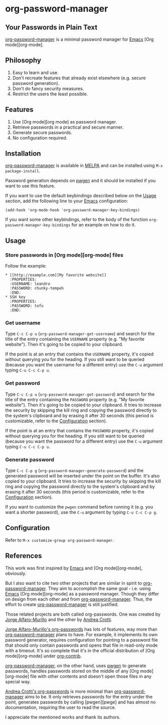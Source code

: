 org-password-manager
====================

Your Passwords in Plain Text
----------------------------

[org-password-manager][org-password-manager] is a minimal password manager for
[Emacs][emacs] [Org mode][org-mode].

Philosophy
----------

1. Easy to learn and use.
2. Don't recreate features that already exist elsewhere (e.g. secure password
   generation).
3. Don't do fancy security measures.
4. Restrict the users the least possible.

Features
--------

1. Use [Org mode][org mode] as password manager.
2. Retrieve passwords in a practical and secure manner.
3. Generate secure passwords.
4. No configuration required.

Installation
------------

[org-password-manager][org-password-manager] is available in [MELPA][melpa] and
can be installed using `M-x package-install`.

Password generation depends on [pwgen][pwgen] and it should be installed if you
want to use this feature.

If you want to use the default keybindings described below on the
[Usage](#usage) section, add the following line to your [Emacs][emacs]
configuration:

```emacs-lisp
(add-hook 'org-mode-hook 'org-password-manager-key-bindings)
```

If you want some other keybindings, refer to the body of the function
`org-password-manager-key-bindings` for an example on how to do it.

Usage
-----

### Store passwords in [Org mode][org-mode] files

Follow the example:

```org-mode
* [[http://example.com][My favorite website]]
  :PROPERTIES:
  :USERNAME: leandro
  :PASSWORD: chunky-tempeh
  :END:
* SSH key
  :PROPERTIES:
  :PASSWORD: tofu
  :END:
```

### Get username

Type `C-c C-p u` (`org-password-manager-get-username`) and search for the title
of the entry containing the `USERNAME` property (e.g. "My favorite
website"). Then it's going to be copied to your clipboard.

If the point is at an entry that contains the `USERNAME` property, it's copied
without querying you for the heading. If you still want to be queried (because
you want the username for a different entry) use the `C-u` argument typing `C-u
C-c C-p u`.

### Get password

Type `C-c C-p u` (`org-password-manager-get-password`) and search for the title
of the entry containing the `PASSWORD` property (e.g. "My favorite
website"). Then it's going to be copied to your clipboard. It tries to increase
the security by skipping the kill ring and copying the password directly to the
system's clipboard and by erasing it after 30 seconds (this period is
customizable, refer to the [Configuration](#configuration) section).

If the point is at an entry that contains the `PASSWORD` property, it's copied
without querying you for the heading. If you still want to be queried (because
you want the password for a different entry) use the `C-u` argument typing `C-u
C-c C-p u`.

### Generate password

Type `C-c C-p g` (`org-password-manager-generate-password`) and the generated
password will be inserted under the point on the buffer. It's also copied to
your clipboard. It tries to increase the security by skipping the kill ring and
copying the password directly to the system's clipboard and by erasing it after
30 seconds (this period is customizable, refer to the
[Configuration](#configuration) section).

If you want to customize the `pwgen` command before running it (e.g. you want a
shorter password), use the `C-u` argument by typing `C-u C-c C-p g`.

Configuration
-------------

Refer to `M-x customize-group org-password-manager`.

References
----------

This work was first inspired by [Emacs][emacs] and [Org mode][org-mode],
obviously.

But I also want to cite two other projects that are similar in spirit to
[org-password-manager][org-password-manager]. They aim to accomplish the same
goal - i.e. using [Emacs][emacs] [Org mode][org-mode] as a password
manager. Though they differ on design from each other and from
[org-password-manager][org-password-manager]. Thus, the effort to create
[org-password-manager][org-password-manager] is still justified.

Those related projects are both called org-passwords. One was created by
[Jorge Alfaro-Murillo][jorge-alfaro-murillo] and the other by
[Andrea Crotti][andrea-crotti].

[Jorge Alfaro-Murillo's org-passwords][jorge-alfaro-murillo] has lots of
features, way more than [org-password-manager][org-password-manager] plans to
have. For example, it implements its own password generator, requires
configuration for pointing to a password file that should only contain passwords
and opens that file in read-only mode with a timeout. It's so complete that it's
in the official distribution of [Org mode][org-mode] under
[org-contrib][jorge-alfaro-murillo-org-contrib].

[org-password-manager][org-password-manager], on the other hand, uses
[pwgen][pwgen] to generate passwords, handles passwords stored on the middle of
any [Org mode][org-mode] file with other contents and doesn't open those files
in any special way.

[Andrea Crotti's org-passwords][andrea-crotti] is more minimal than
[org-password-manager][org-password-manager] aims to be. It only retrieves
passwords for the entry under the point, generates passwords by calling
[pwgen][pwge] and has almost no documentation, requiring the user to read the
source.

I appreciate the mentioned works and thank its authors.


[emacs]: https://www.gnu.org/software/emacs/
[org-password-manager]: https://github.com/leafac/org-password-manager
[melpa]: http://melpa.org/
[jorge-alfaro-murillo]: https://bitbucket.org/alfaromurillo/org-passwords.el
[andrea-crotti]: https://github.com/AndreaCrotti/org-passwords/
[pwgen]: http://pwgen.sourceforge.net/
[jorge-alfaro-murillo-org-contrib]: http://orgmode.org/cgit.cgi/org-mode.git/tree/contrib/lisp/org-passwords.el
